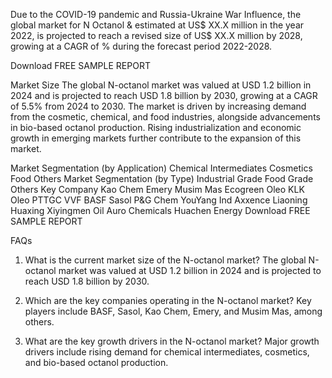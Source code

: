 Due to the COVID-19 pandemic and Russia-Ukraine War Influence, the global market for N Octanol & estimated at US$ XX.X million in the year 2022, is projected to reach a revised size of US$ XX.X million by 2028, growing at a CAGR of % during the forecast period 2022-2028.

Download FREE SAMPLE REPORT

Market Size
The global N-octanol market was valued at USD 1.2 billion in 2024 and is projected to reach USD 1.8 billion by 2030, growing at a CAGR of 5.5% from 2024 to 2030. The market is driven by increasing demand from the cosmetic, chemical, and food industries, alongside advancements in bio-based octanol production. Rising industrialization and economic growth in emerging markets further contribute to the expansion of this market.

Market Segmentation (by Application)
Chemical Intermediates
Cosmetics
Food
Others
Market Segmentation (by Type)
Industrial Grade
Food Grade
Others
Key Company
Kao Chem
Emery
Musim Mas
Ecogreen Oleo
KLK Oleo
PTTGC
VVF
BASF
Sasol
P&G Chem
YouYang Ind
Axxence
Liaoning Huaxing
Xiyingmen Oil
Auro Chemicals
Huachen Energy
Download FREE SAMPLE REPORT

FAQs
01. What is the current market size of the N-octanol market?
The global N-octanol market was valued at USD 1.2 billion in 2024 and is projected to reach USD 1.8 billion by 2030.

02. Which are the key companies operating in the N-octanol market?
Key players include BASF, Sasol, Kao Chem, Emery, and Musim Mas, among others.

03. What are the key growth drivers in the N-octanol market?
Major growth drivers include rising demand for chemical intermediates, cosmetics, and bio-based octanol production.
